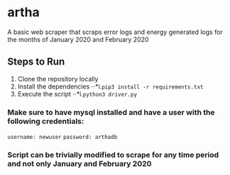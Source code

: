 # artha
A basic web scraper that scraps error logs and energy generated logs for the months of January 2020 and February 2020


## Steps to Run 
1. Clone the repository locally
2. Install the dependencies 
⋅⋅*i.`pip3 install -r requirements.txt` 
3. Execute the script 
⋅⋅*i.`python3 driver.py`

### Make sure to have mysql installed and have a user with the following credentials:
`username: newuser`
`password: arthadb`

### Script can be trivially modified to scrape for any time period and not only January and February 2020
